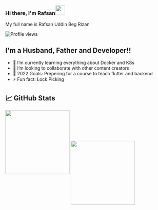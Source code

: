 ### Hi there, I'm Rafsan<img src="https://i.imgur.com/GNz3qCl.gif" width="30px">

My full name is Rafsan Uddin Beg Rizan

![Profile views](https://gpvc.arturio.dev/rafsan)

## I'm a Husband, Father and Developer!!

- 🌱 I’m currently learning everything about Docker and K8s
- 👯 I’m looking to collaborate with other content creators
- 🥅 2022 Goals: Prepering for a course to teach flutter and backend
- ⚡ Fun fact: Lock Picking

<!-- ## ⚙️ Technologies & Tools -->

## &#x1f4c8; GitHub Stats

<img height="200" src="https://github-readme-stats.vercel.app/api?username=RizanPSTU&count_private=true" />

<img align="center" height="200" src="https://github-profile-trophy.vercel.app/?username=RizanPSTU&count_private=true"/>

